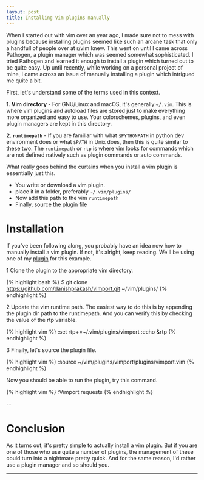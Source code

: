```yaml
---
layout: post
title: Installing Vim plugins manually
---
```


When I started out with vim over an year ago, I made sure not to mess with plugins
because installing plugins seemed like such an arcane task that only a handfull of
people over at r/vim knew. This went on until I came across Pathogen, a plugin manager 
which was seemed somewhat sophisticated. I tried Pathogen and learned it enough 
to install a plugin which turned out to be quite easy.
Up until recently, while working on a personal project of mine, I came across an issue
of manually installing a plugin which intrigued me quite a bit.

First, let's understand some of the terms used in this context.

**1. Vim directory** - For GNU/Linux and macOS, it's generally `~/.vim`.
This is where vim plugins and autoload files are stored just to make everything
more organized and easy to use. Your colorschemes, plugins, and even plugin
managers are kept in this directory.

**2. `runtimepath`** - If you are familiar with what `$PYTHONPATH` in python dev environment does or
what `$PATH` in Unix does, then this is quite similar to these two. The `runtimepath`
or `rtp` is where vim looks for commands which are not defined natively such as plugin
commands or auto commands.


What really goes behind the curtains when you install a vim plugin is essentially just this.

- You write or download a vim plugin.
- place it in a folder, preferably `~/.vim/plugins/`
- Now add this path to the vim `runtimepath`
- Finally, source the plugin file


# Installation
If you've been following along, you probably have an idea now how to manually install 
a vim plugin. If not, it's alright, keep reading.
We'll be using one of my [plugin](https://github.com/danishprakash/vimport) for this example.

1 Clone the plugin to the appropriate vim directory.

{% highlight bash %}
$ git clone https://github.com/danishprakash/vimport.git ~/vim/plugins/
{% endhighlight %}

2 Update the vim runtime path. The easiest way to do this is by appending the 
plugin dir path to the runtimepath. And you can verify this by checking the value of the rtp variable.

{% highlight vim %}
:set rtp+=~/.vim/plugins/vimport
:echo &rtp
{% endhighlight %}


3 Finally, let's source the plugin file.

{% highlight vim %}
:source ~/vim/plugins/vimport/plugins/vimport.vim
{% endhighlight %}


Now you should be able to run the plugin, try this command.

{% highlight vim %}
:Vimport requests
{% endhighlight %}

--

# Conclusion
As it turns out, it's pretty simple to actually install a vim plugin. But if you are one of those who use quite a number of plugins, the management of these could turn into a nightmare pretty quick. And for the same reason, I'd rather use a plugin manager and so should you.

---
